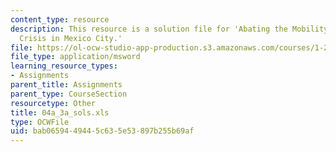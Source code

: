 ```yaml
---
content_type: resource
description: This resource is a solution file for 'Abating the Mobility and Air Quality
  Crisis in Mexico City.'
file: https://ol-ocw-studio-app-production.s3.amazonaws.com/courses/1-221j-transportation-systems-fall-2004/bab0659449445c635e53897b255b69af_04a_3a_sols.xls
file_type: application/msword
learning_resource_types:
- Assignments
parent_title: Assignments
parent_type: CourseSection
resourcetype: Other
title: 04a_3a_sols.xls
type: OCWFile
uid: bab06594-4944-5c63-5e53-897b255b69af
---
```

